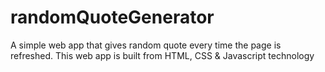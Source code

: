 # randomQuoteGenerator
A simple web app that gives random quote every time the page is refreshed. This web app is built from HTML, CSS &amp; Javascript technology
